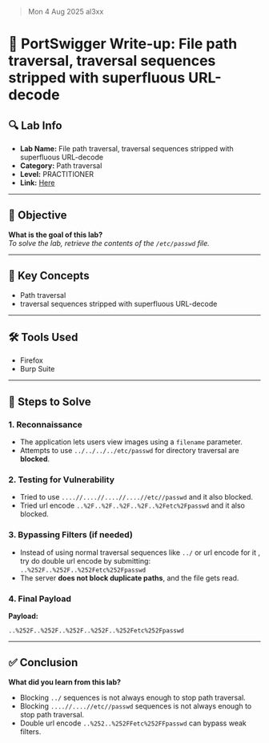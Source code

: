 > Mon 4 Aug 2025
> al3xx

# 🧾 PortSwigger Write-up: File path traversal, traversal sequences stripped with superfluous URL-decode

## 🔍 Lab Info
- **Lab Name:** File path traversal, traversal sequences stripped with superfluous URL-decode
- **Category:** Path traversal
- **Level:** PRACTITIONER
- **Link:** [Here](https://portswigger.net/web-security/file-path-traversal/lab-superfluous-url-decode)

---

## 🎯 Objective
**What is the goal of this lab?**  
*To solve the lab, retrieve the contents of the `/etc/passwd` file.*

---

## 🧠 Key Concepts
- Path traversal
- traversal sequences stripped with superfluous URL-decode

---

## 🛠️ Tools Used
- Firefox
- Burp Suite

---

## 🧪 Steps to Solve

### 1. Reconnaissance
- The application lets users view images using a `filename` parameter.
- Attempts to use `../../../../etc/passwd` for directory traversal are **blocked**.

### 2. Testing for Vulnerability
- Tried to use `....//....//....//....//etc//passwd` and it also blocked.
- Tried url encode `..%2F..%2F..%2F..%2F..%2Fetc%2Fpasswd` and it also blocked.


### 3. Bypassing Filters (if needed)
- Instead of using normal traversal sequences like `../` or url encode for it , try do double url encode   by submitting: `..%252F..%252F..%252Fetc%252Fpasswd`
- The server **does not block duplicate paths**, and the file gets read.

### 4. Final Payload
**Payload:**  
```TEXT
..%252F..%252F..%252F..%252F..%252Fetc%252Fpasswd
```

---

## ✅ Conclusion

**What did you learn from this lab?**
-  Blocking `../` sequences is not always enough to stop path traversal.
-  Blocking `....//....//etc//passwd` sequences is not always enough to stop path traversal.
- Double url encode  `..%252..%252FFetc%252FFpasswd` can bypass weak filters.